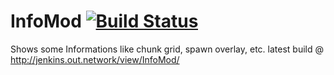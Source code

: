 # InfoMod [![Build Status](http://jenkins.outi.network/buildStatus/icon?job=InfoMod-1.15.2)](http://jenkins.outi.network/view/InfoMod)
Shows some Informations like chunk grid, spawn overlay, etc.
latest build @ http://jenkins.out.network/view/InfoMod/
